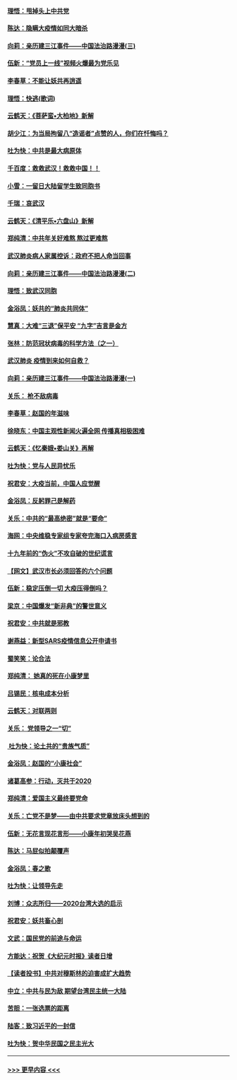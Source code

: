 #### [理悟：甩掉头上中共党](../pages/nsc993/n11838826.md?t=02021855) 
#### [陈达：隐瞒大疫情如同大暗杀](../pages/nsc993/n11838771.md?t=02021855) 
#### [向莉：亲历建三江事件——中国法治路漫漫(三)](../pages/nsc993/n11831825.md?t=02021855) 
#### [伍新：“党员上一线”视频火爆最为党乐见](../pages/nsc993/n11838200.md?t=02021855) 
#### [李春草：不能让妖共再逍遥](../pages/nsc993/n11838102.md?t=02021855) 
#### [理悟：快逃(歌词)](../pages/nsc993/n11838083.md?t=02021855) 
#### [云鹤天：《菩萨蛮▪大柏地》新解](../pages/nsc993/n11838059.md?t=02021855) 
#### [胡少江：为当局拘留八“造谣者”点赞的人，你们在忏悔吗？](../pages/nsc993/n11836801.md?t=02021855) 
#### [吐为快：中共是最大病原体](../pages/nsc993/n11836748.md?t=02021855) 
#### [千百度：救救武汉！救救中国！！](../pages/nsc993/n11836145.md?t=02021855) 
#### [小雪：一留日大陆留学生致同胞书](../pages/nsc993/n11834624.md?t=02021855) 
#### [千瑞：哀武汉](../pages/nsc993/n11833647.md?t=02021855) 
#### [云鹤天：《清平乐▪六盘山》新解](../pages/nsc993/n11833611.md?t=02021855) 
#### [郑纯清：中共年关好难熬 熬过更难熬](../pages/nsc993/n11833489.md?t=02021855) 
#### [武汉肺炎病人家属控诉：政府不把人命当回事](../pages/nsc993/n11833205.md?t=02021855) 
#### [向莉：亲历建三江事件——中国法治路漫漫(二)](../pages/nsc993/n11829102.md?t=02021855) 
#### [理悟：致武汉同胞](../pages/nsc993/n11831522.md?t=02021855) 
#### [金浴凤：妖共的“肺炎共同体”](../pages/nsc993/n11829448.md?t=02021855) 
#### [慧真：大难“三退”保平安 “九字”吉言是金方](../pages/nsc993/n11829501.md?t=02021855) 
#### [张林：防范冠状病毒的科学方法（之一）](../pages/nsc993/n11828618.md?t=02021855) 
#### [武汉肺炎 疫情到来如何自救？](../pages/nsc993/n11827632.md?t=02021855) 
#### [向莉：亲历建三江事件——中国法治路漫漫(一)](../pages/nsc993/n11827190.md?t=02021855) 
#### [关乐： 枪不敌病毒](../pages/nsc993/n11826746.md?t=02021855) 
#### [李春草：赵国的年滋味](../pages/nsc993/n11826321.md?t=02021855) 
#### [徐晓东：中国主观性新闻火遍全网 传播真相极困难](../pages/nsc993/n11826508.md?t=02021855) 
#### [云鹤天：《忆秦娥▪娄山关》再解](../pages/nsc993/n11824682.md?t=02021855) 
#### [吐为快：党与人民异忧乐](../pages/nsc993/n11824660.md?t=02021855) 
#### [祝君安：大疫当前，中国人应觉醒](../pages/nsc993/n11821946.md?t=02021855) 
#### [金浴凤：反躬罪己是解药](../pages/nsc993/n11820280.md?t=02021855) 
#### [关乐：中共的“最高绝密”就是“要命”](../pages/nsc993/n11816946.md?t=02021855) 
#### [海网：中央维稳专家组专家夸完海口入病房感言](../pages/nsc993/n11815138.md?t=02021855) 
#### [十九年前的“伪火”不攻自破的世纪谎言](../pages/nsc993/n11813238.md?t=02021855) 
#### [【网文】武汉市长必须回答的六个问题](../pages/nsc993/n11813848.md?t=02021855) 
#### [伍新：稳定压倒一切 大疫压得倒吗？](../pages/nsc993/n11812634.md?t=02021855) 
#### [梁京：中国爆发“新非典”的警世意义](../pages/nsc993/n11812554.md?t=02021855) 
#### [祝君安：中共就是邪教](../pages/nsc993/n11812431.md?t=02021855) 
#### [谢燕益：新型SARS疫情信息公开申请书](../pages/nsc993/n11808840.md?t=02021855) 
#### [蜀笑笑：论合法](../pages/nsc993/n11808064.md?t=02021855) 
#### [郑纯清： 她真的死在小康梦里](../pages/nsc993/n11806623.md?t=02021855) 
#### [吕锡民：核电成本分析](../pages/nsc993/n11806284.md?t=02021855) 
#### [云鹤天：对联两则](../pages/nsc993/n11805957.md?t=02021855) 
#### [关乐： 党领导之一“切”](../pages/nsc993/n11804505.md?t=02021855) 
#### [ 吐为快：论土共的“贵族气质”](../pages/nsc993/n11804490.md?t=02021855) 
#### [金浴凤：赵国的“小康社会”](../pages/nsc993/n11804452.md?t=02021855) 
#### [诸葛高参：行动，灭共于2020](../pages/nsc993/n11804120.md?t=02021855) 
#### [郑纯清：爱国主义最终要党命](../pages/nsc993/n11802197.md?t=02021855) 
#### [关乐：亡党不是梦——由中共要求党章放床头想到的](../pages/nsc993/n11802156.md?t=02021855) 
#### [伍新：无花言现花言形——小康年初哭吴花燕](../pages/nsc993/n11800044.md?t=02021855) 
#### [陈达：马屁似拍颠覆声](../pages/nsc993/n11800010.md?t=02021855) 
#### [金浴凤：春之歌](../pages/nsc993/n11797687.md?t=02021855) 
#### [吐为快：让领导先走](../pages/nsc993/n11797512.md?t=02021855) 
#### [刘博：众志所归——2020台湾大选的启示](../pages/nsc993/n11796878.md?t=02021855) 
#### [祝君安：妖共畜心剖](../pages/nsc993/n11794273.md?t=02021855) 
#### [文武：国民党的前途与命运](../pages/nsc993/n11794198.md?t=02021855) 
#### [方能达：祝贺《大纪元时报》读者日增](../pages/nsc993/n11793807.md?t=02021855) 
#### [【读者投书】中共对穆斯林的迫害成扩大趋势](../pages/nsc993/n11791371.md?t=02021855) 
#### [中立：中共与民为敌 期望台湾民主统一大陆](../pages/nsc993/n11790392.md?t=02021855) 
#### [苦胆：一张选票的距离](../pages/nsc993/n11788914.md?t=02021855) 
#### [陆客：致习近平的一封信](../pages/nsc993/n11788867.md?t=02021855) 
#### [吐为快：贺中华民国之民主光大](../pages/nsc993/n11788618.md?t=02021855) 

----
#### [ >>> 更早内容 <<< ](../indexes/nsc993-earlier.md)
